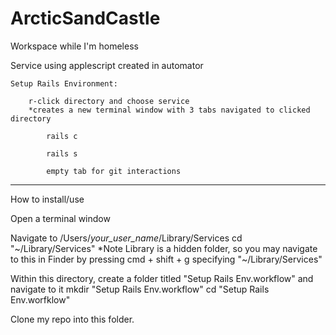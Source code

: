 # ArcticSandCastle
Workspace while I'm homeless

Service using applescript created in automator

	Setup Rails Environment:
	
		r-click directory and choose service
		*creates a new terminal window with 3 tabs navigated to clicked directory
		
			rails c
			
			rails s
			
			empty tab for git interactions
			
*****

How to install/use

Open a terminal window

Navigate to /Users/*your_user_name*/Library/Services 
	cd "~/Library/Services"
	*Note Library is a hidden folder, so you may navigate to this in Finder by pressing cmd + shift + g specifying "~/Library/Services"

Within this directory, create a folder titled "Setup Rails Env.workflow" and navigate to it
	mkdir "Setup Rails Env.workflow"
	cd "Setup Rails Env.worfklow"

Clone my repo into this folder. 


